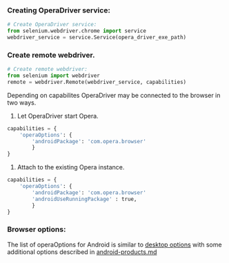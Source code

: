 ### Creating OperaDriver service:

```python
# Create OperaDriver service:
from selenium.webdriver.chrome import service
webdriver_service = service.Service(opera_driver_exe_path)
```


### Create remote webdriver.

```python
# Create remote webdriver:
from selenium import webdriver
remote = webdriver.Remote(webdriver_service, capabilities)
```

Depending on capabilites OperaDriver may be connected to the browser in two ways.

1. Let OperaDriver start Opera.
```python
capabilities = {
    'operaOptions': {
        'androidPackage': 'com.opera.browser'
        }
}
```

1. Attach to the existing Opera instance.
```python
capabilities = {
    'operaOptions': {
        'androidPackage': 'com.opera.browser'
        'androidUseRunningPackage' : true,
        }
}
```


### Browser options:

The list of operaOptions for Android is similar to [desktop options](./desktop.md#options) with some additional options described in [android-products.md](./android-products.md)

